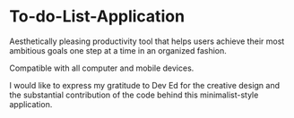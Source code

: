 # To-do-List-Application

Aesthetically pleasing productivity tool that helps users achieve their most ambitious goals one step at a time in an organized fashion.

Compatible with all computer and mobile devices.

I would like to express my gratitude to Dev Ed for the creative design and the substantial contribution of the code behind this minimalist-style application.
